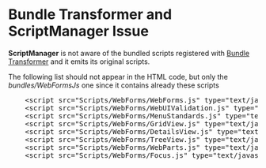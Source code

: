 # Bundle Transformer and ScriptManager Issue
**ScriptManager** is not aware of the bundled scripts registered with [Bundle Transformer](https://bundletransformer.codeplex.com/)  and it emits its original scripts.

The following list should not appear in the HTML code, but only the *bundles/WebFormsJs* one since it contains already these scripts

<pre>
    &lt;script src="Scripts/WebForms/WebForms.js" type="text/javascript"&gt;&lt;/script&gt;
    &lt;script src="Scripts/WebForms/WebUIValidation.js" type="text/javascript"&gt;&lt;/script&gt;
    &lt;script src="Scripts/WebForms/MenuStandards.js" type="text/javascript"&gt;&lt;/script&gt;
    &lt;script src="Scripts/WebForms/GridView.js" type="text/javascript"&gt;&lt;/script&gt;
    &lt;script src="Scripts/WebForms/DetailsView.js" type="text/javascript"&gt;&lt;/script&gt;
    &lt;script src="Scripts/WebForms/TreeView.js" type="text/javascript"&gt;&lt;/script&gt;
    &lt;script src="Scripts/WebForms/WebParts.js" type="text/javascript"&gt;&lt;/script&gt;
    &lt;script src="Scripts/WebForms/Focus.js" type="text/javascript"&gt;&lt;/script&gt;
</pre>